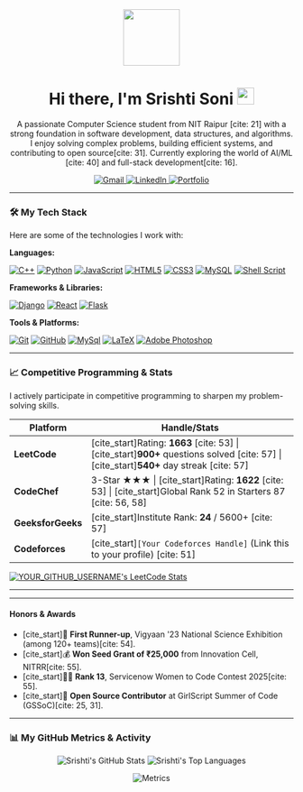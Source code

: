 <div id="header" align="center">
  <img src="https://media.giphy.com/media/M9gbBd9nbDrOTu1Mqx/giphy.gif" width="100"/>
  <h1>
    Hi there, I'm Srishti Soni
    <img src="https://media.giphy.com/media/hvRJCLFzcasrR4ia7z/giphy.gif" width="30px"/>
  </h1>
  <p>A passionate Computer Science student from NIT Raipur [cite: 21] with a strong foundation in software development, data structures, and algorithms. I enjoy solving complex problems, building efficient systems, and contributing to open source[cite: 31]. Currently exploring the world of AI/ML [cite: 40] and full-stack development[cite: 16].</p>
  
  <div>
    <a href="mailto:imsrishti1202@gmail.com" target="_blank">
      <img src="https://img.shields.io/badge/Gmail-D14836?style=for-the-badge&logo=gmail&logoColor=white" alt="Gmail"/>
    </a>
    <a href="https://www.linkedin.com/in/srishti-soni-72a760245/" target="_blank">
      <img src="https://img.shields.io/badge/LinkedIn-0077B5?style=for-the-badge&logo=linkedin&logoColor=white" alt="LinkedIn"/>
    </a>
    <a href="https://portfolioo-srishti.vercel.app/" target="_blank">
      <img src="https://img.shields.io/badge/Portfolio-000000?style=for-the-badge&logo=About.me&logoColor=white" alt="Portfolio"/>
    </a>
  </div>
</div>

---

### 🛠️ My Tech Stack

Here are some of the technologies I work with:

**Languages:**
<p>
  <a href="#"><img alt="C++" src="https://img.shields.io/badge/C%2B%2B-00599C?style=for-the-badge&logo=c%2B%2B&logoColor=white"></a>
  <a href="#"><img alt="Python" src="https://img.shields.io/badge/Python-3776AB?style=for-the-badge&logo=python&logoColor=white"></a>
  <a href="#"><img alt="JavaScript" src="https://img.shields.io/badge/JavaScript-F7DF1E?style=for-the-badge&logo=javascript&logoColor=black"></a>
  <a href="#"><img alt="HTML5" src="https://img.shields.io/badge/HTML5-E34F26?style=for-the-badge&logo=html5&logoColor=white"></a>
  <a href="#"><img alt="CSS3" src="https://img.shields.io/badge/CSS3-1572B6?style=for-the-badge&logo=css3&logoColor=white"></a>
  <a href="#"><img alt="MySQL" src="https://img.shields.io/badge/MySQL-4479A1?style=for-the-badge&logo=mysql&logoColor=white"></a>
  <a href="#"><img alt="Shell Script" src="https://img.shields.io/badge/Shell_Script-121011?style=for-the-badge&logo=gnu-bash&logoColor=white"></a>
</p>

**Frameworks & Libraries:**
<p>
  <a href="#"><img alt="Django" src="https://img.shields.io/badge/Django-092E20?style=for-the-badge&logo=django&logoColor=white"></a>
  <a href="#"><img alt="React" src="https://img.shields.io/badge/React-20232A?style=for-the-badge&logo=react&logoColor=61DAFB"></a>
  <a href="#"><img alt="Flask" src="https://img.shields.io/badge/Flask-000000?style=for-the-badge&logo=flask&logoColor=white"></a>
</p>

**Tools & Platforms:**
<p>
  <a href="#"><img alt="Git" src="https://img.shields.io/badge/Git-F05032?style=for-the-badge&logo=git&logoColor=white"></a>
  <a href="#"><img alt="GitHub" src="https://img.shields.io/badge/GitHub-181717?style=for-the-badge&logo=github&logoColor=white"></a>
  <a href="#"><img alt="MySql" src="https://img.shields.io/badge/SQLite-003B57?style=for-the-badge&logo=sqlite&logoColor=white"></a>
  <a href="#"><img alt="LaTeX" src="https://img.shields.io/badge/LaTeX-008080?style=for-the-badge&logo=latex&logoColor=white"></a>
  <a href="#"><img alt="Adobe Photoshop" src="https://img.shields.io/badge/Adobe_Photoshop-31A8FF?style=for-the-badge&logo=Adobe%20Photoshop&logoColor=black"></a>
</p>

---

### 📈 Competitive Programming & Stats

I actively participate in competitive programming to sharpen my problem-solving skills.

| Platform      | Handle/Stats                                                                                                            |
|---------------|-------------------------------------------------------------------------------------------------------------------------|
| **LeetCode** | [cite_start]Rating: **1663** [cite: 53] \| [cite_start]**900+** questions solved [cite: 57] \| [cite_start]**540+** day streak [cite: 57] |
| **CodeChef** | 3-Star ★★★ \| [cite_start]Rating: **1622** [cite: 53] \| [cite_start]Global Rank 52 in Starters 87 [cite: 56, 58]  |
| **GeeksforGeeks** | [cite_start]Institute Rank: **24** / 5600+ [cite: 57]                                                                       |
| **Codeforces** | [cite_start]`[Your Codeforces Handle]` (Link this to your profile) [cite: 51] |

[![YOUR_GITHUB_USERNAME's LeetCode Stats](https://leetcode-stats-six.vercel.app/api?username=shimmer2002)](https://github.com/shimmer12/leetcode-stats)

---

---


#### Honors & Awards
- [cite_start]🥇 **First Runner-up**, Vigyaan '23 National Science Exhibition (among 120+ teams)[cite: 54].
- [cite_start]💰 **Won Seed Grant of ₹25,000** from Innovation Cell, NITRR[cite: 55].
- [cite_start]👩‍💻 **Rank 13**, Servicenow Women to Code Contest 2025[cite: 55].
- [cite_start]🌟 **Open Source Contributor** at GirlScript Summer of Code (GSSoC)[cite: 25, 31].

---

### 📊 My GitHub Metrics & Activity

<p align="center">
  <img src="https://github-readme-stats.vercel.app/api?username=shimmer12&show_icons=true&theme=dracula&rank_icon=github" alt="Srishti's GitHub Stats"/>
  <img src="https://github-readme-stats.vercel.app/api/top-langs/?username=shimmer12&layout=compact&theme=dracula" alt="Srishti's Top Languages"/>
</p>

<p align="center">
  <img src="https://github.com/shimmer12/shimmer12/blob/master/github-metrics.svg" alt="Metrics" />
</p>
